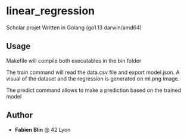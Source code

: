 # linear_regression
Scholar projet
Written in Golang (go1.13 darwin/amd64)

## Usage
Makefile will compile both executables in the bin folder

The train command will read the data.csv file and export model.json. A visual of the dataset and the regression is generated on ml.png image.

The predict command allows to make a prediction based on the trained model

## Author

* **Fabien Blin** @ 42 Lyon
